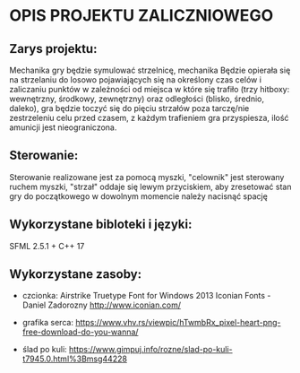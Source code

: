 # OPIS PROJEKTU ZALICZNIOWEGO
## Zarys projektu: 
Mechanika gry będzie symulować strzelnicę, mechanika Będzie opierała się na strzelaniu do losowo pojawiających się na określony czas celów i zaliczaniu punktów w zależności od miejsca w które się trafiło (trzy hitboxy: wewnętrzny, środkowy, zewnętrzny) oraz odległości (blisko, średnio, daleko), gra będzie toczyć się do pięciu strzałów poza tarczę/nie zestrzeleniu celu przed czasem, z każdym trafieniem gra przyspiesza, ilość amunicji jest nieograniczona.
## Sterowanie:
Sterowanie realizowane jest za pomocą myszki, "celownik" jest sterowany ruchem myszki, "strzał" oddaje się lewym przyciskiem, aby zresetować stan gry do początkowego w dowolnym momencie należy nacisnąć spację
## Wykorzystane bibloteki i języki:
SFML 2.5.1 + C++ 17
## Wykorzystane zasoby:
* czcionka:
Airstrike Truetype Font for Windows
2013 Iconian Fonts - Daniel Zadorozny
http://www.iconian.com/

* grafika serca: https://www.vhv.rs/viewpic/hTwmbRx_pixel-heart-png-free-download-do-you-wanna/

* ślad po kuli: https://www.gimpuj.info/rozne/slad-po-kuli-t7945.0.html%3Bmsg44228
